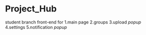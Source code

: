 # Project_Hub
student branch
front-end for
1.main page
2.groups
3.upload *popup*
4.settings
5.notification *popup*
